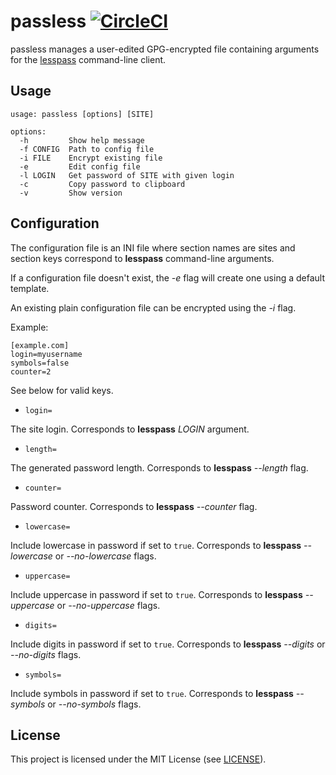 # passless [![CircleCI](https://circleci.com/gh/jcrd/passless.svg?style=svg)](https://circleci.com/gh/jcrd/passless)

passless manages a user-edited GPG-encrypted file containing arguments for the
[lesspass](https://pypi.org/project/lesspass/) command-line client.

## Usage

```
usage: passless [options] [SITE]

options:
  -h         Show help message
  -f CONFIG  Path to config file
  -i FILE    Encrypt existing file
  -e         Edit config file
  -l LOGIN   Get password of SITE with given login
  -c         Copy password to clipboard
  -v         Show version
```

## Configuration

The configuration file is an INI file where section names are sites
and section keys correspond to **lesspass** command-line arguments.

If a configuration file doesn't exist, the _-e_ flag will create one using a
default template.

An existing plain configuration file can be encrypted using the _-i_ flag.

Example:
```
[example.com]
login=myusername
symbols=false
counter=2
```

See below for valid keys.

* `login=`

The site login.
Corresponds to **lesspass** _LOGIN_ argument.

* `length=`

The generated password length.
Corresponds to **lesspass** _--length_ flag.

* `counter=`

Password counter.
Corresponds to **lesspass** _--counter_ flag.

* `lowercase=`

Include lowercase in password if set to `true`.
Corresponds to **lesspass** _--lowercase_ or _--no-lowercase_ flags.

* `uppercase=`

Include uppercase in password if set to `true`.
Corresponds to **lesspass** _--uppercase_ or _--no-uppercase_ flags.

* `digits=`

Include digits in password if set to `true`.
Corresponds to **lesspass** _--digits_ or _--no-digits_ flags.

* `symbols=`

Include symbols in password if set to `true`.
Corresponds to **lesspass** _--symbols_ or _--no-symbols_ flags.

## License

This project is licensed under the MIT License (see [LICENSE](LICENSE)).
